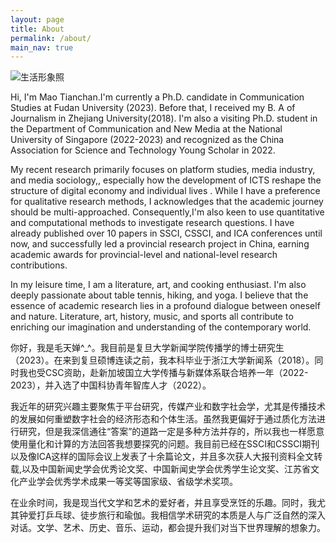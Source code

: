 ```yaml
---
layout: page
title: About
permalink: /about/
main_nav: true
---
```

![生活形象照](https://github.com/maotianchan/maotianchan.github.io/assets/151717333/a1cd09e2-490d-4870-a59b-bb4c7b25acf5)



Hi, I'm Mao Tianchan.I'm currently a Ph.D. candidate in Communication Studies at Fudan University (2023). Before that, I received my B. A of Journalism in Zhejiang University(2018). I'm also a visiting Ph.D. student in the Department of Communication and New Media at the National University of Singapore (2022-2023) and recognized as the China Association for Science and Technology Young Scholar in 2022.

My recent research primarily focuses on platform studies, media industry, and media sociology,, especially how the development of ICTS reshape the structure of digital economy and individual lives . While I have a preference for qualitative research methods, I acknowledges that the academic journey should be multi-approached. Consequently,I'm also keen to use quantitative and computational methods to investigate research questions. I have  already published over 10 papers in SSCI, CSSCI, and ICA conferences until now, and successfully led a provincial research project in China, earning academic awards for  provincial-level and national-level research contributions.

In my leisure time, I am a literature, art, and cooking enthusiast. I'm also deeply passionate about table tennis, hiking, and yoga. I believe that the essence of academic research lies in a profound dialogue between oneself and nature. Literature, art, history, music, and sports all contribute to enriching our imagination and understanding of the contemporary world.
 
你好，我是毛天婵^_^。我目前是复旦大学新闻学院传播学的博士研究生（2023）。在来到复旦硕博连读之前，我本科毕业于浙江大学新闻系（2018）。同时我也受CSC资助，赴新加坡国立大学传播与新媒体系联合培养一年（2022-2023），并入选了中国科协青年智库人才（2022）。

我近年的研究兴趣主要聚焦于平台研究，传媒产业和数字社会学，尤其是传播技术的发展如何重塑数字社会的经济形态和个体生活。虽然我更偏好于通过质化方法进行研究，但是我深信通往“答案”的道路一定是多种方法并存的，所以我也一样愿意使用量化和计算的方法回答我想要探究的问题。我目前已经在SSCI和CSSCI期刊以及像ICA这样的国际会议上发表了十余篇论文，并且多次获人大报刊资料全文转载,以及中国新闻史学会优秀论文奖、中国新闻史学会优秀学生论文奖、江苏省文化产业学会优秀学术成果一等奖等国家级、省级学术奖项。

在业余时间，我是现当代文学和艺术的爱好者，并且享受烹饪的乐趣。同时，我尤其钟爱打乒乓球、徒步旅行和瑜伽。我相信学术研究的本质是人与广泛自然的深入对话。文学、艺术、历史、音乐、运动，都会提升我们对当下世界理解的想象力。



[centrarium]: https://github.com/bencentra/centrarium
[bencentra]: http://bencentra.com
[jekyll]: https://github.com/jekyll/jekyll
